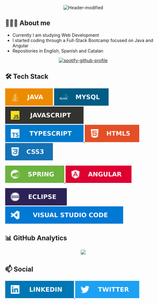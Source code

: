 <div align="center">
  
![Header-modified](https://user-images.githubusercontent.com/68342939/172257931-a458deb2-30ee-4a0d-876f-3f6358438947.png)

</div>
  
## 👨🏻‍💻 About me
* Currently I am studying Web Development
* I started coding through a Full-Stack Bootcamp focused on Java and Angular
* Repositories in English, Spanish and Catalan
<div align="center">
  
[![spotify-github-profile](https://spotify-github-profile.vercel.app/api/view?uid=gny3ikwys7iuldm91sgzqr53b&cover_image=true&theme=natemoo-re&show_offline=false&background_color=121212&bar_color=53b14f&bar_color_cover=false)](https://github.com/kittinan/spotify-github-profile)
  
</div>

## 🛠️ Tech Stack

<p align="left">
  <a href="https://www.java.com/es/">
    <img src="/icons/languages/java.svg">
  </a>
  <a href="https://www.mysql.com/">
    <img src="/icons/languages/mysql.svg">
  </a>
  <a href="https://developer.mozilla.org/es/docs/Web/JavaScript">
    <img src="/icons/languages/javascript.svg">
  </a>
  <a href="https://www.typescriptlang.org/">
    <img src="/icons/languages/typescript.svg">
  </a>
  <a href="https://developer.mozilla.org/es/docs/Web/HTML">
    <img src="/icons/languages/html.svg">
  </a>
  <a href="https://developer.mozilla.org/es/docs/Web/CSS">
    <img src="/icons/languages/css3.svg">
  </a>
</p>

<p align="left">
  <a href="https://spring.io/">
    <img src="/icons/frameworks/spring.svg">
  </a>
  <a href="https://angular.io/">
    <img src="/icons/frameworks/angular.svg">
  </a>
</p>

<p align="left">
  <a href="https://www.eclipse.org/ide/">
    <img src="/icons/tools/eclipse.svg">
  </a>
  <a href="https://code.visualstudio.com/">
    <img src="/icons/tools/vscode.svg">
  </a>
</p>

## 📊 GitHub Analytics

 <div align="center">
  <img height="180em" src="https://github-readme-stats-sigma-five.vercel.app/api/top-langs/?username=borjaMontseny&layout=compact&langs_count=16&theme=noctis_minimus"/>

  <!---   <img height="180em" src="https://github-readme-stats.vercel.app/api?username=borjaMontseny&show_icons=true&theme=noctis_minimus&include_all_commits=true&count_private=true"/> -->
</div>

## 📫 Social

<p align="left">
  <a href="https://www.linkedin.com/in/borja-montseny/">
    <img src="/icons/socials/linkedin.svg">
  </a>
  <a href="https://twitter.com/borjaMontseny">
    <img src="/icons/socials/twitter.svg">
  </a>
</p>
